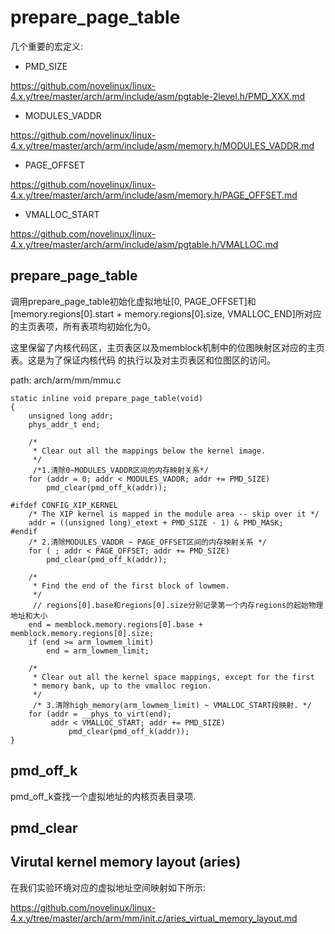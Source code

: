 prepare_page_table
========================================

几个重要的宏定义:

* PMD_SIZE

https://github.com/novelinux/linux-4.x.y/tree/master/arch/arm/include/asm/pgtable-2level.h/PMD_XXX.md

* MODULES_VADDR

https://github.com/novelinux/linux-4.x.y/tree/master/arch/arm/include/asm/memory.h/MODULES_VADDR.md

* PAGE_OFFSET

https://github.com/novelinux/linux-4.x.y/tree/master/arch/arm/include/asm/memory.h/PAGE_OFFSET.md

* VMALLOC_START

https://github.com/novelinux/linux-4.x.y/tree/master/arch/arm/include/asm/pgtable.h/VMALLOC.md

prepare_page_table
----------------------------------------

调用prepare_page_table初始化虚拟地址[0, PAGE_OFFSET]和[memory.regions[0].start +
memory.regions[0].size, VMALLOC_END]所对应的主页表项，所有表项均初始化为0。

这里保留了内核代码区，主页表区以及memblock机制中的位图映射区对应的主页表。这是为了保证内核代码
的执行以及对主页表区和位图区的访问。

path: arch/arm/mm/mmu.c
```
static inline void prepare_page_table(void)
{
    unsigned long addr;
    phys_addr_t end;

    /*
     * Clear out all the mappings below the kernel image.
     */
     /*1.清除0~MODULES_VADDR区间的内存映射关系*/
    for (addr = 0; addr < MODULES_VADDR; addr += PMD_SIZE)
        pmd_clear(pmd_off_k(addr));

#ifdef CONFIG_XIP_KERNEL
    /* The XIP kernel is mapped in the module area -- skip over it */
    addr = ((unsigned long)_etext + PMD_SIZE - 1) & PMD_MASK;
#endif
    /* 2.清除MODULES_VADDR ~ PAGE_OFFSET区间的内存映射关系 */
    for ( ; addr < PAGE_OFFSET; addr += PMD_SIZE)
        pmd_clear(pmd_off_k(addr));

    /*
     * Find the end of the first block of lowmem.
     */
     // regions[0].base和regions[0].size分别记录第一个内存regions的起始物理地址和大小
    end = memblock.memory.regions[0].base + memblock.memory.regions[0].size;
    if (end >= arm_lowmem_limit)
        end = arm_lowmem_limit;

    /*
     * Clear out all the kernel space mappings, except for the first
     * memory bank, up to the vmalloc region.
     */
     /* 3.清除high_memory(arm_lowmem_limit) ~ VMALLOC_START段映射. */
    for (addr = __phys_to_virt(end);
         addr < VMALLOC_START; addr += PMD_SIZE)
             pmd_clear(pmd_off_k(addr));
}
```

pmd_off_k
----------------------------------------

pmd_off_k查找一个虚拟地址的内核页表目录项.


pmd_clear
----------------------------------------

Virutal kernel memory layout (aries)
----------------------------------------

在我们实验环境对应的虚拟地址空间映射如下所示:

https://github.com/novelinux/linux-4.x.y/tree/master/arch/arm/mm/init.c/aries_virtual_memory_layout.md
